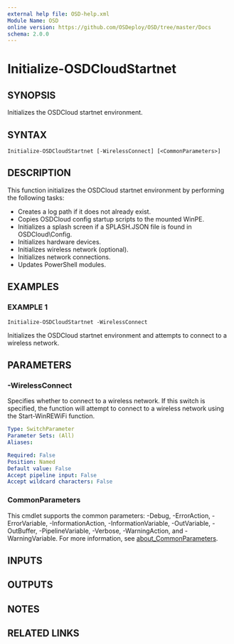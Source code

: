 ```yaml
---
external help file: OSD-help.xml
Module Name: OSD
online version: https://github.com/OSDeploy/OSD/tree/master/Docs
schema: 2.0.0
---
```


# Initialize-OSDCloudStartnet

## SYNOPSIS
Initializes the OSDCloud startnet environment.

## SYNTAX

```
Initialize-OSDCloudStartnet [-WirelessConnect] [<CommonParameters>]
```

## DESCRIPTION
This function initializes the OSDCloud startnet environment by performing the following tasks:
- Creates a log path if it does not already exist.
- Copies OSDCloud config startup scripts to the mounted WinPE.
- Initializes a splash screen if a SPLASH.JSON file is found in OSDCloud\Config.
- Initializes hardware devices.
- Initializes wireless network (optional).
- Initializes network connections.
- Updates PowerShell modules.

## EXAMPLES

### EXAMPLE 1
```
Initialize-OSDCloudStartnet -WirelessConnect
```

Initializes the OSDCloud startnet environment and attempts to connect to a wireless network.

## PARAMETERS

### -WirelessConnect
Specifies whether to connect to a wireless network.
If this switch is specified, the function will attempt to connect to a wireless network using the Start-WinREWiFi function.

```yaml
Type: SwitchParameter
Parameter Sets: (All)
Aliases:

Required: False
Position: Named
Default value: False
Accept pipeline input: False
Accept wildcard characters: False
```

### CommonParameters
This cmdlet supports the common parameters: -Debug, -ErrorAction, -ErrorVariable, -InformationAction, -InformationVariable, -OutVariable, -OutBuffer, -PipelineVariable, -Verbose, -WarningAction, and -WarningVariable. For more information, see [about_CommonParameters](http://go.microsoft.com/fwlink/?LinkID=113216).

## INPUTS

## OUTPUTS

## NOTES

## RELATED LINKS
